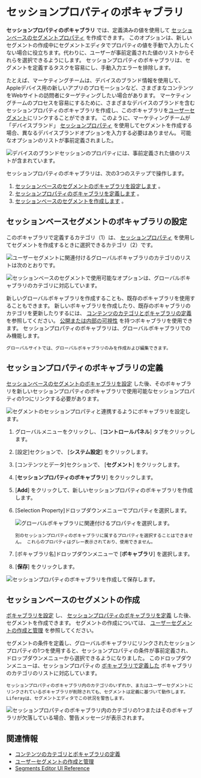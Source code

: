 # セッションプロパティのボキャブラリ

**セッションプロパティのボキャブラリ** では、定義済みの値を使用して [セッションベースのセグメントプロパティ](../../site-building/personalizing-site-experience/segmentation/segments-editor-ui-reference.md#session-properties) を作成できます。 このオプションは、新しいセグメントの作成中にセグメントエディタでプロパティの値を手動で入力したくない場合に役立ちます。代わりに、ユーザーが事前定義された値のリストからそれらを選択できるようにします。 セッションプロパティのボキャブラリは、セグメントを定義するタスクを容易にし、手動入力エラーを排除します。

たとえば、マーケティングチームは、デバイスのブランド情報を使用して、Appleデバイス用の新しいアプリのプロモーションなど、さまざまなコンテンツをWebサイトの訪問者にターゲティングしたい場合があります。 マーケティングチームのプロセスを容易にするために、さまざまなデバイスのブランドを含むセッションプロパティのボキャブラリを作成し、このボキャブラリを[ユーザーセグメント](../../site-building/personalizing-site-experience/segmentation/creating-and-managing-user-segments.md)にリンクすることができます。 このように、マーケティングチームが「デバイスブランド」 [セッションプロパティ](../../site-building/personalizing-site-experience/segmentation/segments-editor-ui-reference.md#session-properties) を使用してセグメントを作成する場合、異なるデバイスブランドオプションを入力する必要はありません。 可能なオプションのリストが事前定義されました。

![デバイスのブランドセッションのプロパティには、事前定義された値のリストが含まれています。](./session-property-vocabularies/images/07.png)

セッションプロパティのボキャブラリは、次の3つのステップで操作します。

1.  [セッションベースのセグメントのボキャブラリを設定します](#configure-the-vocabulary-for-the-session-based-segment) 。
2.  [セッションプロパティのボキャブラリを定義します](#defining-the-session-property-vocabulary) 。
3.  [セッションベースのセグメントを作成します](#creating-the-session-based-segment) 。

<a name="セッションベースセグメントのボキャブラリの設定" />

## セッションベースセグメントのボキャブラリの設定

このボキャブラリで定義するカテゴリ（1）は、 [セッションプロパティ](../../site-building/personalizing-site-experience/segmentation/segments-editor-ui-reference.md#session-properties) を使用してセグメントを作成するときに選択できるカテゴリ（2）です。

![ユーザーセグメントに関連付けるグローバルボキャブラリのカテゴリのリストは次のとおりです。](./session-property-vocabularies/images/01.png)

![セッションベースのセグメントで使用可能なオプションは、グローバルボキャブラリのカテゴリに対応しています。](./session-property-vocabularies/images/02.png)

新しいグローバルボキャブラリを作成することも、既存のボキャブラリを使用することもできます。 新しいボキャブラリを作成したり、既存のボキャブラリのカテゴリを更新したりするには、 [コンテンツのカテゴリとボキャブラリの定義](./defining-categories-and-vocabularies-for-content.md) を参照してください。 [公開または内部の可視性](./organizing-content-with-categories-and-tags.md#vocabulary-visibility) を持つボキャブラリを使用できます。 セッションプロパティのボキャブラリは、グローバルボキャブラリでのみ機能します。

```{note}
グローバルサイトでは、グローバルボキャブラリのみを作成および編集できます。
```

<a name="セッションプロパティのボキャブラリの定義" />

## セッションプロパティのボキャブラリの定義

[セッションベースのセグメントのボキャブラリを設定](#configuring-the-vocabulary-for-the-session-based-segment) した後、そのボキャブラリを新しいセッションプロパティのボキャブラリで使用可能なセッションプロパティの1つにリンクする必要があります。

![セグメントのセッションプロパティと連携するようにボキャブラリを設定します。](./session-property-vocabularies/images/03.png)

1.  グローバルメニューをクリックし、 [**コントロールパネル**] タブをクリックします。

2.  [設定]セクションで、 [**システム設定**] をクリックします。

3.  [コンテンツとデータ]セクションで、 [**セグメント**] をクリックします。

4. [**セッションプロパティのボキャブラリ**] をクリックします。

5. [**Add**] をクリックして、新しいセッションプロパティのボキャブラリを作成します。

6.  [Selection Property]ドロップダウンメニューでプロパティを選択します。

    ![グローバルボキャブラリに関連付けるプロパティを選択します。](./session-property-vocabularies/images/06.png)

    ```{note}
    別のセッションプロパティのボキャブラリに属するプロパティを選択することはできません。 これらのプロパティはグレー表示されており、使用できません。
    ```

7.  [ボキャブラリ名]ドロップダウンメニューで [**ボキャブラリ**] を選択します。

8. [**保存**] をクリックします。

![セッションプロパティのボキャブラリを作成して保存します。](./session-property-vocabularies/images/05.gif)

<a name="セッションベースのセグメントの作成" />

## セッションベースのセグメントの作成

[ボキャブラリを設定](#configuring-the-vocabulary-for-the-session-based-segment) し、 [セッションプロパティのボキャブラリを定義](#defining-the-session-property-vocabulary) した後、セグメントを作成できます。 セグメントの作成については、 [ユーザーセグメントの作成と管理](../../site-building/personalizing-site-experience/segmentation/creating-and-managing-user-segments.md#creating-user-segments) を参照してください。

セグメントの条件を定義し、グローバルボキャブラリにリンクされたセッションプロパティの1つを使用すると、セッションプロパティの条件が事前定義され、ドロップダウンメニューから選択できるようになりました。 このドロップダウンメニューは、セッションプロパティの [ボキャブラリで定義した](#defining-the-session-property-vocabulary) ボキャブラリのカテゴリのリストに対応しています。

```{important}
セッションプロパティのボキャブラリ内のカテゴリのいずれか、またはユーザーセグメントにリンクされているボキャブラリが削除されても、セグメントは定義に基づいて動作します。 Liferayは、セグメントエディタでこの状況を警告します。
```

![セッションプロパティのボキャブラリ内のカテゴリの1つまたはそのボキャブラリが欠落している場合、警告メッセージが表示されます。](./session-property-vocabularies/images/08.png)

<a name="関連情報" />

## 関連情報

  - [コンテンツのカテゴリとボキャブラリの定義](./defining-categories-and-vocabularies-for-content.md)
  - [ユーザーセグメントの作成と管理](../../site-building/personalizing-site-experience/segmentation/creating-and-managing-user-segments.md#creating-user-segments)
  - [Segments Editor UI Reference](../../site-building/personalizing-site-experience/segmentation/segments-editor-ui-reference.md)
